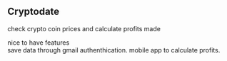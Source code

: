 ## Cryptodate
check crypto coin prices and calculate profits made

nice to have features  
save data through gmail authenthication. 
mobile app to calculate profits. 


